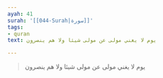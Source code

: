 ```yaml
---
ayah: 41
surah: '[[044-Surah|سورة]]'
tags:
- quran
text: يوم لا يغني مولى عن مولى شيئا ولا هم ينصرون

---
```

> يوم لا يغني مولى عن مولى شيئا ولا هم ينصرون
